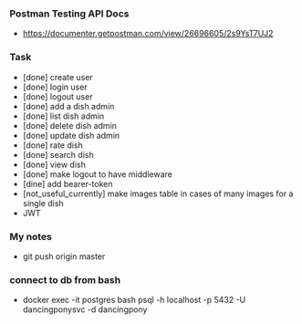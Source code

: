 
### Postman Testing API Docs
- https://documenter.getpostman.com/view/26696605/2s9YsT7UJ2


### Task
- [done] create user
- [done] login user
- [done] logout user
- [done] add a dish admin
- [done] list dish admin
- [done] delete dish admin
- [done] update dish admin
- [done] rate dish
- [done] search dish
- [done] view dish
- [done] make logout to have middleware
- [dine] add bearer-token
- [not_useful_currently] make images table in cases of many images for a single dish
- JWT


### My notes
- git push origin master

### connect to db from bash

- docker exec -it postgres bash <!-- go into interactive mode of the named container -->
psql -h localhost -p 5432 -U dancingponysvc -d dancingpony
